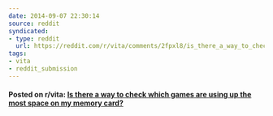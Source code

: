 ```yaml
---
date: 2014-09-07 22:30:14
source: reddit
syndicated:
- type: reddit
  url: https://reddit.com/r/vita/comments/2fpxl8/is_there_a_way_to_check_which_games_are_using_up/
tags:
- vita
- reddit_submission
---
```


#### Posted on r/vita: [Is there a way to check which games are using up the most space on my memory card?](https://reddit.com/r/vita/comments/2fpxl8/is_there_a_way_to_check_which_games_are_using_up/)